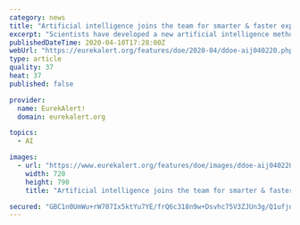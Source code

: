```yaml
---
category: news
title: "Artificial intelligence joins the team for smarter & faster experiments"
excerpt: "Scientists have developed a new artificial intelligence method that automates experiments. It autonomously defines and conducts the next step of an experiment without input from human researchers. The method works by creating a model that fits the data from an experiment. It then uses that model as the starting point for a process of ..."
publishedDateTime: 2020-04-10T17:28:00Z
webUrl: "https://eurekalert.org/features/doe/2020-04/ddoe-aij040220.php"
type: article
quality: 37
heat: 37
published: false

provider:
  name: EurekAlert!
  domain: eurekalert.org

topics:
  - AI

images:
  - url: "https://www.eurekalert.org/features/doe/images/ddoe-aij040220.main.jpg"
    width: 720
    height: 790
    title: "Artificial intelligence joins the team for smarter & faster experiments"

secured: "GBC1n0UmWu+rW707Ix5ktYu7YE/frQ6c318n9w+Dsvhc75V3ZJUn3g/Q1ufjnz/B469Wk1uG19CfYfwwhAsF4oemAV7BdjuCXaV7eIroBUGNy4BuSp2XAnUgx5HSsWfcBbuyLH/RmjEytaDhDRx1/6fW57pbcoK+gpMqWmDPPb2K6H0ZqsrQ78ck9xGovM/UK0cnO4qhI+S9Fs0axD8wBM67YxaTQ3Y+EPN3gVkmSIHxzVtYb1MhaImoStI+i3JYKFOjITiTATP3spFNBd3sGUfhp6+lG91cCSAklePm7Ogi4rGkehKefG09vYn3NMdL;ehh8TaSOT0t7Iy0L6rc8dw=="
---
```


